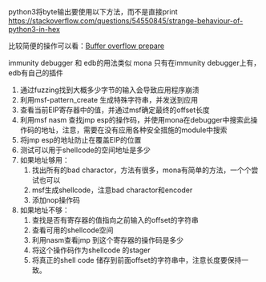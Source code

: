 python3将byte输出要使用以下方法，而不是直接print
https://stackoverflow.com/questions/54550845/strange-behaviour-of-python3-in-hex

比较简便的操作可以看：[Buffer overflow prepare](https://tryhackme.com/room/bufferoverflowprep)


immunity debugger 和 edb的用法类似
mona 只有在immunity debugger上有， edb有自己的插件


1. 通过fuzzing找到大概多少字节的输入会导致应用程序崩溃
2. 利用msf-pattern_create 生成特殊字符串，并发送到应用
3. 查看当前EIP寄存器中的值，并通过msf确定最终的offset长度
4. 利用msf nasm 查找jmp esp的操作码，并使用mona在debugger中搜索此操作码的地址，注意，需要在没有应用各种安全措施的module中搜索
5. 将jmp esp的地址防止在覆盖EIP的位置
6. 测试可以用于shellcode的空间地址是多少
7. 如果地址够用：
	1. 找出所有的bad charactor，方法有很多，mona有简单的方法，一个个尝试也可以
	2. msf生成shellcode，注意bad charactor和encoder
	3. 添加nop操作码
8. 如果地址不够：
	1. 查找是否有寄存器的值指向之前输入的offset的字符串
	2. 查看可用的shellcode空间
	3. 利用nasm查看jmp 到这个寄存器的操作码是多少
	4. 将这个操作码作为shellcode 的stager
	5. 将真正的shell code 储存到前面offset的字符串中，注意长度要保持一致。


